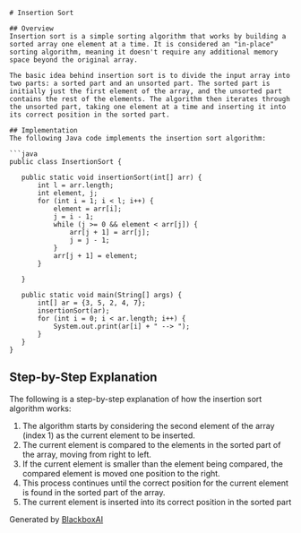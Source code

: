  ```
# Insertion Sort

## Overview
Insertion sort is a simple sorting algorithm that works by building a sorted array one element at a time. It is considered an "in-place" sorting algorithm, meaning it doesn't require any additional memory space beyond the original array.

The basic idea behind insertion sort is to divide the input array into two parts: a sorted part and an unsorted part. The sorted part is initially just the first element of the array, and the unsorted part contains the rest of the elements. The algorithm then iterates through the unsorted part, taking one element at a time and inserting it into its correct position in the sorted part.

## Implementation
The following Java code implements the insertion sort algorithm:

```java
public class InsertionSort {

    public static void insertionSort(int[] arr) {
        int l = arr.length;
        int element, j;
        for (int i = 1; i < l; i++) {
            element = arr[i];
            j = i - 1;
            while (j >= 0 && element < arr[j]) {
                arr[j + 1] = arr[j];
                j = j - 1;
            }
            arr[j + 1] = element;
        }

    }

    public static void main(String[] args) {
        int[] ar = {3, 5, 2, 4, 7};
        insertionSort(ar);
        for (int i = 0; i < ar.length; i++) {
            System.out.print(ar[i] + " --> ");
        }
    }
}
```

## Step-by-Step Explanation

The following is a step-by-step explanation of how the insertion sort algorithm works:

1. The algorithm starts by considering the second element of the array (index 1) as the current element to be inserted.
2. The current element is compared to the elements in the sorted part of the array, moving from right to left.
3. If the current element is smaller than the element being compared, the compared element is moved one position to the right.
4. This process continues until the correct position for the current element is found in the sorted part of the array.
5. The current element is inserted into its correct position in the sorted part

Generated by [BlackboxAI](https://www.useblackbox.ai)